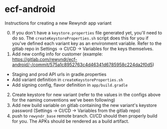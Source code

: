 # ecf-android

Instructions for creating a new Rewyndr app variant

0. If you don't have a `keystore.properties` file generated yet, you'll need to do so. The `createKeystoreProperties.sh` script does this for you if you've defined each variant key as an environment variable.
   Refer to the gitlab repo in Settings -> CI/CD -> Variables for the keys themselves.
1. Add new config info for customer (example: https://gitlab.com/rewyndr/ecf-android/-/commit/575a1c8952763c4d46341d6785958c224da2f0d5)
- Staging and prod API urls in gradle.properties
- Add variant definition in `createKeystoreProperties.sh`
- Add signing config, flavor definition in `app/build.gradle`
2. Create keystore for new variant (refer to the values in the configs above for the naming conventions we've been following)
3. Add new build variable on gitlab containing the new variant's keystore password (Settings -> CI/CD -> Variables from the gitlab repo)
4. push to `rewyndr_base` remote branch. CI/CD should then properly build for you. The APKs should be rendered as a build artifact.

